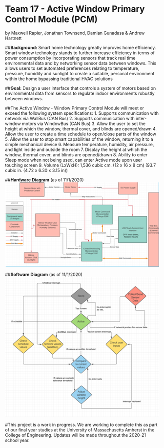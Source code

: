 # Team 17 - Active Window Primary Control Module (PCM)
by Maxwell Rapier, Jonathan Townsend, Damian Gunadasa & Andrew Hartnett

##**Background:**
Smart home technology greatly improves home efficiency. Smart window technology stands to further increase efficiency in terms of power consumption by incorporating sensors that track real time environmental data and by networking sensor data between windows. This allows users to set automated preferences relating to temperature, pressure, humidity and sunlight to create a suitable, personal environment within the home bypassing traditional HVAC solutions

##**Goal:**
Design a user interface that controls a system of motors based on environmental data from sensors to regulate indoor environments robustly between windows.

##The Active Window - Window Primary Control Module will meet or exceed the following system specifications:
	1. Supports communication with network via WallBus (CAN Bus)
	2. Supports communication with inter-window motors via WindowBus (CAN Bus)
	3. Allow the user to set the height at which the window, thermal cover, and blinds are opened/drawn
	4. Allow the user to create a time schedule to open/close parts of the window
	5. Allow the user to stop smart capabilities of the window, returning it to a simple mechanical device
	6. Measure temperature, humidity, air pressure, and light inside and outside the room
	7. Display the height at which the window, thermal cover, and blinds are opened/drawn
	8. Ability to enter Sleep mode when not being used, can enter Active mode upon user touching screen
	9. Volume (LxWxH): 1,536 cubic cm. (12 x 16 x 8 cm) (93.7 cubic in. (4.72 x 6.30 x 3.15 in))

##**Hardware Diagram** (as of 11/1/2020)
![Active Window PCM Hardware Diagram](/media/hardware_diagram_11_1.PNG)

##**Software Diagram** (as of 11/1/2020)
![Active Window PCM Software Diagram](/media/software_diagram_11_1.PNG)


#This project is a work in progress. We are working to complete this as part of our final year studies at the University of Massachusetts Amherst in the College of Engineering. Updates will be made throughout the 2020-21 school year.
